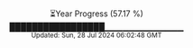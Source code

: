 <p align="center">
⏳Year Progress (57.17 %)<br>
█████████████████▁▁▁▁▁▁▁▁▁▁▁▁▁ <br>
<sub>Updated: Sun, 28 Jul 2024 06:02:48 GMT</sub>
</p>

